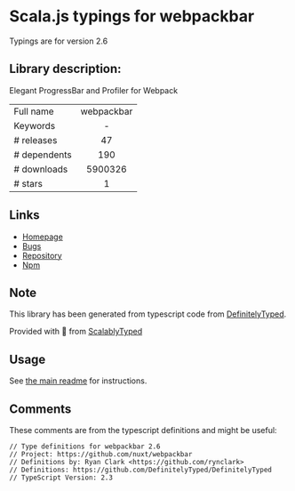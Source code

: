 
# Scala.js typings for webpackbar

Typings are for version 2.6

## Library description:
Elegant ProgressBar and Profiler for Webpack

|                    |                 |
| ------------------ | :-------------: |
| Full name          | webpackbar |
| Keywords           | - |
| # releases         | 47 |
| # dependents       | 190 |
| # downloads        | 5900326 |
| # stars            | 1 |

## Links
- [Homepage](https://github.com/nuxt/webpackbar)
- [Bugs](https://github.com/nuxt/webpackbar/issues)
- [Repository](https://github.com/nuxt/webpackbar)
- [Npm](https://www.npmjs.com/package/webpackbar)
    


## Note
This library has been generated from typescript code from [DefinitelyTyped](https://definitelytyped.org).

Provided with :purple_heart: from [ScalablyTyped](https://github.com/oyvindberg/ScalablyTyped)

## Usage
See [the main readme](../../readme.md) for instructions.

## Comments

These comments are from the typescript definitions and might be useful:
```
// Type definitions for webpackbar 2.6
// Project: https://github.com/nuxt/webpackbar
// Definitions by: Ryan Clark <https://github.com/rynclark>
// Definitions: https://github.com/DefinitelyTyped/DefinitelyTyped
// TypeScript Version: 2.3

```

